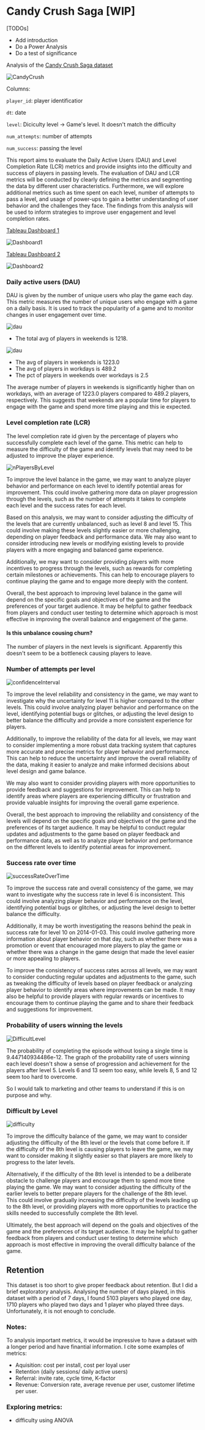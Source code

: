 # Candy Crush Saga [WIP]

[TODOs]
- Add introduction
- Do a Power Analysis
- Do a test of significance


Analysis of the [Candy Crush Saga dataset](https://www.kaggle.com/datasets/kingabzpro/candy-crush)


![CandyCrush](images/candyCrushSaga.jpeg)


Columns:

`player_id`: player identificatior

`dt`: date

`level`: Diciculty level -> Game's level. It doesn't match the difficulty

`num_attempts`: number of attempts

`num_success`: passing the level


This report aims to evaluate the Daily Active Users (DAU) and Level Completion Rate (LCR) metrics and provide insights into the difficulty and success of players in passing levels. The evaluation of DAU and LCR metrics will be conducted by clearly defining the metrics and segmenting the data by different user characteristics. Furthermore, we will explore additional metrics such as time spent on each level, number of attempts to pass a level, and usage of power-ups to gain a better understanding of user behavior and the challenges they face. The findings from this analysis will be used to inform strategies to improve user engagement and level completion rates.

[Tableau Dashboard 1](https://public.tableau.com/app/profile/karina.condeixa/viz/CandyCrush1-dashboard1/Dashboard1)

![Dashboard1](images/dashboard1.png)

[Tableau Dashboard 2](https://public.tableau.com/app/profile/karina.condeixa/viz/CandyCrush1-dashboard2/Dashboard2)

![Dashboard2](images/dashboard2.png)

### Daily active users (DAU)
DAU is given by the number of unique users who play the game each day. This metric measures the number of unique users who engage with a game on a daily basis. It is used to track the popularity of a game and to monitor changes in user engagement over time.

![dau](images/dau_graph1.png)
- The total avg of players in weekends is 1218.

![dau](images/dau.png)

- The avg of players in weekends is 1223.0
- The avg of players in workdays is 489.2
- The pct of players in weekends over workdays is 2.5

The average number of players in weekends is significantly higher than on workdays, with an average of 1223.0 players compared to 489.2 players, respectively. This suggests that weekends are a popular time for players to engage with the game and spend more time playing and this ie expected.

### Level completion rate (LCR)
The level completion rate id given by the percentage of players who successfully complete each level of the game. This metric can help to measure the difficulty of the game and identify levels that may need to be adjusted to improve the player experience.

![nPlayersByLevel](images/nPlayersByLevel.png)

To improve the level balance in the game, we may want to analyze player behavior and performance on each level to identify potential areas for improvement. This could involve gathering more data on player progression through the levels, such as the number of attempts it takes to complete each level and the success rates for each level.

Based on this analysis, we may want to consider adjusting the difficulty of the levels that are currently unbalanced, such as level 8 and level 15. This could involve making these levels slightly easier or more challenging, depending on player feedback and performance data. We may also want to consider introducing new levels or modifying existing levels to provide players with a more engaging and balanced game experience.

Additionally, we may want to consider providing players with more incentives to progress through the levels, such as rewards for completing certain milestones or achievements. This can help to encourage players to continue playing the game and to engage more deeply with the content.

Overall, the best approach to improving level balance in the game will depend on the specific goals and objectives of the game and the preferences of your target audience. It may be helpful to gather feedback from players and conduct user testing to determine which approach is most effective in improving the overall balance and engagement of the game.

#### Is this unbalance cousing churn?
The number of players in the next levels is significant. Apparently this doesn't seem to be a bottleneck causing players to leave.

### Number of attempts per level
![confidenceInterval](images/confidenceInterval.png)

To improve the level reliability and consistency in the game, we may want to investigate why the uncertainty for level 11 is higher compared to the other levels. This could involve analyzing player behavior and performance on the level, identifying potential bugs or glitches, or adjusting the level design to better balance the difficulty and provide a more consistent experience for players.

Additionally, to improve the reliability of the data for all levels, we may want to consider implementing a more robust data tracking system that captures more accurate and precise metrics for player behavior and performance. This can help to reduce the uncertainty and improve the overall reliability of the data, making it easier to analyze and make informed decisions about level design and game balance.

We may also want to consider providing players with more opportunities to provide feedback and suggestions for improvement. This can help to identify areas where players are experiencing difficulty or frustration and provide valuable insights for improving the overall game experience.

Overall, the best approach to improving the reliability and consistency of the levels will depend on the specific goals and objectives of the game and the preferences of its target audience. It may be helpful to conduct regular updates and adjustments to the game based on player feedback and performance data, as well as to analyze player behavior and performance on the different levels to identify potential areas for improvement.


### Success rate over time
![successRateOverTime](images/successRateOverTime.png)

To improve the success rate and overall consistency of the game, we may want to investigate why the success rate in level 6 is inconsistent. This could involve analyzing player behavior and performance on the level, identifying potential bugs or glitches, or adjusting the level design to better balance the difficulty.

Additionally, it may be worth investigating the reasons behind the peak in success rate for level 10 on 2014-01-03. This could involve gathering more information about player behavior on that day, such as whether there was a promotion or event that encouraged more players to play the game or whether there was a change in the game design that made the level easier or more appealing to players.

To improve the consistency of success rates across all levels, we may want to consider conducting regular updates and adjustments to the game, such as tweaking the difficulty of levels based on player feedback or analyzing player behavior to identify areas where improvements can be made. It may also be helpful to provide players with regular rewards or incentives to encourage them to continue playing the game and to share their feedback and suggestions for improvement.


### Probability of users winning the levels
![DifficultLevel](images/DifficultLevel.png)

The probability of completing the episode without losing a single time is 9.447140934486e-12. The graph of the probability rate of users winning each level doesn't show a sense of progression and achievement for the players after level 5. Levels 6 and 13 seem too easy, while levels 8, 5 and 12 seem too hard to overcome.

So I would talk to marketing and other teams to understand if this is on purpose and why.


### Difficult by Level
![difficulty](images/difficulty.png)

To improve the difficulty balance of the game, we may want to consider adjusting the difficulty of the 8th level or the levels that come before it. If the difficulty of the 8th level is causing players to leave the game, we may want to consider making it slightly easier so that players are more likely to progress to the later levels.

Alternatively, if the difficulty of the 8th level is intended to be a deliberate obstacle to challenge players and encourage them to spend more time playing the game. We may want to consider adjusting the difficulty of the earlier levels to better prepare players for the challenge of the 8th level. This could involve gradually increasing the difficulty of the levels leading up to the 8th level, or providing players with more opportunities to practice the skills needed to successfully complete the 8th level.

Ultimately, the best approach will depend on the goals and objectives of the game and the preferences of its target audience. It may be helpful to gather feedback from players and conduct user testing to determine which approach is most effective in improving the overall difficulty balance of the game.

## Retention
This dataset is too short to give proper feedback about retention. But I did a brief exploratory analysis.
Analysing the number of days played, in this dataset with a period of 7 days, I found 5103 players who played one day, 1710 players who played two days and 1 player who played three days.
Unfortunately, it is not enough to conclude.

### Notes:
To analysis important metrics, it would be impressive to have a dataset with a longer period and have finantial information. I cite some examples of metrics:
- Aquisition: cost per install, cost per loyal user
- Retention (daily sessions/ daily active users)
- Referral: invite rate, cycle time, K-factor
- Revenue: Conversion rate, average revenue per user, customer lifetime per user.

### Exploring metrics:
- difficulty using ANOVA